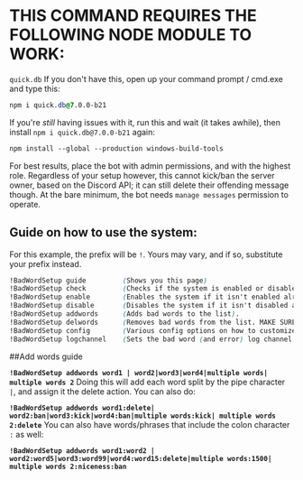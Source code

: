 # THIS COMMAND REQUIRES THE FOLLOWING NODE MODULE TO WORK:
`quick.db` If you don't have this, open up your command prompt / cmd.exe and type this:
```css
npm i quick.db@7.0.0-b21
```
If you're *still* having issues with it, run this and wait (it takes awhile), then install `npm i quick.db@7.0.0-b21` again:
```css
npm install --global --production windows-build-tools
```

For best results, place the bot with admin permissions, and with the highest role. Regardless of your setup however, this cannot kick/ban the server owner, based on the Discord API; it can still delete their offending message though. At the bare minimum, the bot needs `manage messages` permission to operate.

## Guide on how to use the system:
For this example, the prefix will be `!`. Yours may vary, and if so, substitute your prefix instead.
```css
!BadWordSetup guide         (Shows you this page)
!BadWordSetup check         (Checks if the system is enabled or disabled).
!BadWordSetup enable        (Enables the system if it isn't enabled already).
!BadWordSetup disable       (Disables the system if it isn't disabled already).
!BadWordSetup addwords      (Adds bad words to the list).
!BadWordSetup delwords      (Removes bad words from the list. MAKE SURE YOU HAVE THE SYSTEM DISABLED FIRST!!!).
!BadWordSetup config        (Various config options on how to customize the way it identifies bad words).
!BadWordSetup logchannel    (Sets the bad word (and error) log channel for the bot).
```


##Add words guide

**`!BadWordSetup addwords word1 | word2|word3|word4|multiple words| multiple words 2`**   Doing this will add each word split by the pipe character `|`, and assign it the delete action. You can also do:

**`!BadWordSetup addwords word1:delete| word2:ban|word3:kick|word4:ban|multiple words:kick| multiple words 2:delete`**   You can also have words/phrases that include the colon character `:` as well:

**`!BadWordSetup addwords word1:word2 | word2:word5|word3:word99|word4:word15:delete|multiple words:1500| multiple words 2:niceness:ban`**
